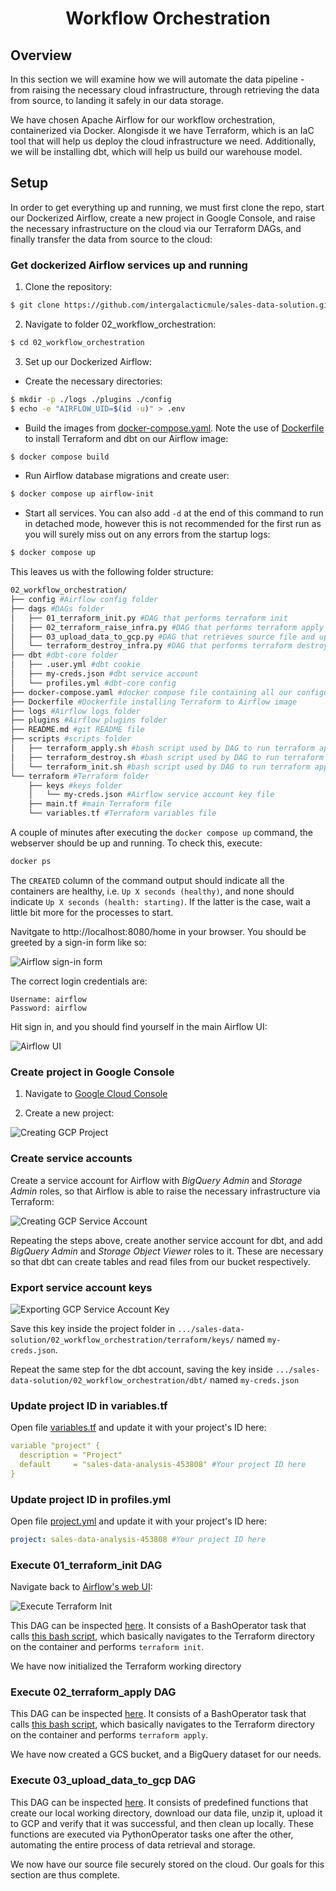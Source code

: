 # <div align="center">Workflow Orchestration</div>

## Overview

In this section we will examine how we will automate the data pipeline - from raising the necessary cloud infrastructure, through retrieving the data from source, to landing it safely in our data storage.

We have chosen Apache Airflow for our workflow orchestration, containerized via Docker. Alongisde it we have Terraform, which is an IaC tool that will help us deploy the cloud infrastructure we need. Additionally, we will be installing dbt, which will help us build our warehouse model.

## Setup

In order to get everything up and running, we must first clone the repo, start our Dockerized Airflow, create a new project in Google Console, and raise the necessary infrastructure on the cloud via our Terraform DAGs, and finally transfer the data from source to the cloud:

### Get dockerized Airflow services up and running

1. Clone the repository:

```bash
$ git clone https://github.com/intergalacticmule/sales-data-solution.git
```

2. Navigate to folder 02_workflow_orchestration:

```bash
$ cd 02_workflow_orchestration
```

3. Set up our Dockerized Airflow:

- Create the necessary directories:

```bash
$ mkdir -p ./logs ./plugins ./config
$ echo -e "AIRFLOW_UID=$(id -u)" > .env
```

- Build the images from [docker-compose.yaml](./docker-compose.yaml). Note the use of [Dockerfile](./Dockerfile) to install Terraform and dbt on our Airflow image:

```bash
$ docker compose build
```

- Run Airflow database migrations and create user:

```bash
$ docker compose up airflow-init
```

- Start all services. You can also add `-d` at the end of this command to run in detached mode, however this is not recommended for the first run as you will surely miss out on any errors from the startup logs:

```bash
$ docker compose up 
```

This leaves us with the following folder structure:

```bash
02_workflow_orchestration/
├── config #Airflow config folder
├── dags #DAGs folder
│   ├── 01_terraform_init.py #DAG that performs terraform init
│   ├── 02_terraform_raise_infra.py #DAG that performs terraform apply
│   ├── 03_upload_data_to_gcp.py #DAG that retrieves source file and uploads it to GCP
│   └── terraform_destroy_infra.py #DAG that performs terraform destroy
├── dbt #dbt-core folder
│   ├── .user.yml #dbt cookie
│   ├── my-creds.json #dbt service account
│   └── profiles.yml #dbt-core config
├── docker-compose.yaml #docker compose file containing all our configured service images
├── Dockerfile #Dockerfile installing Terraform to Airflow image
├── logs #Airflow logs folder 
├── plugins #Airflow plugins folder
├── README.md #git README file
├── scripts #scripts folder
│   ├── terraform_apply.sh #bash script used by DAG to run terraform apply command
│   ├── terraform_destroy.sh #bash script used by DAG to run terraform apply command
│   └── terraform_init.sh #bash script used by DAG to run terraform apply command
└── terraform #Terraform folder
    ├── keys #keys folder
    │   └── my-creds.json #Airflow service account key file
    ├── main.tf #main Terraform file
    └── variables.tf #Terraform variables file
```

A couple of minutes after executing the `docker compose up` command, the webserver should be up and running. To check this, execute:

```bash
docker ps
```

The `CREATED` column of the command output should indicate all the containers are healthy, i.e. `Up X seconds (healthy)`, and none should indicate `Up X seconds (health: starting)`. If the latter is the case, wait a little bit more for the processes to start.

 Navitgate to http://localhost:8080/home in your browser. You should be greeted by a sign-in form like so:

![Airflow sign-in form](/images/airflow_sign_in.png)

The correct login credentials are:

```
Username: airflow
Password: airflow
```

Hit sign in, and you should find yourself in the main Airflow UI:

![Airflow UI](/images/airflow_ui.png)

### Create project in Google Console

1. Navigate to [Google Cloud Console](http://console.cloud.google.com/)

2. Create a new project:

![Creating GCP Project](/images/gcp_project.gif)

### Create service accounts 

Create a service account for Airflow with _BigQuery Admin_ and _Storage Admin_ roles, so that Airflow is able to raise the necessary infrastructure via Terraform:

![Creating GCP Service Account](/images/gcp_service_account.gif)

Repeating the steps above, create another service account for dbt, and add _BigQuery Admin_ and _Storage Object Viewer_ roles to it. These are necessary so that dbt can create tables and read files from our bucket respectively.

### Export service account keys

![Exporting GCP Service Account Key](/images/gcp_export_key.gif)

Save this key inside the project folder in `.../sales-data-solution/02_workflow_orchestration/terraform/keys/` named `my-creds.json`.

Repeat the same step for the dbt account, saving the key inside `.../sales-data-solution/02_workflow_orchestration/dbt/` named `my-creds.json`

### Update project ID in variables.tf

Open file [variables.tf](./terraform/variables.tf) and update it with your project's ID here:

```yml
variable "project" {
  description = "Project"
  default     = "sales-data-analysis-453808" #Your project ID here
}
```

### Update project ID in profiles.yml 

Open file [project.yml](./dbt/profiles.yml) and update it with your project's ID here:

```yml
project: sales-data-analysis-453808 #Your project ID here
```


### Execute 01_terraform_init DAG

Navigate back to [Airflow's web UI](http://localhost:8080/home):

![Execute Terraform Init](/images/terraform_init.gif)

This DAG can be inspected [here](./dags/01_terraform_init.py). It consists of a BashOperator task that calls [this bash script](./scripts/terraform/init.sh), which basically navigates to the Terraform directory on the container and performs `terraform init`.

We have now initialized the Terraform working directory

### Execute 02_terraform_apply DAG

This DAG can be inspected [here](./dags/02_terraform_apply_infra.py). It consists of a BashOperator task that calls [this bash script](./scripts/terraform/apply.sh), which basically navigates to the Terraform directory on the container and performs `terraform apply`.

We have now created a GCS bucket, and a BigQuery dataset for our needs.

### Execute 03_upload_data_to_gcp DAG

This DAG can be inspected [here](./dags/03_upload_data_to_gcp.py). It consists of predefined functions that create our local working directory, download our data file, unzip it, upload it to GCP and verify that it was successful, and then clean up locally. These functions are executed via PythonOperator tasks one after the other, automating the entire process of data retrieval and storage.

We now have our source file securely stored on the cloud. Our goals for this section are thus complete.